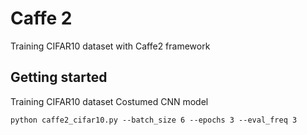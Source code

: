 # Caffe 2
Training CIFAR10 dataset with Caffe2 framework
## Getting started
Training CIFAR10 dataset Costumed CNN model
```
python caffe2_cifar10.py --batch_size 6 --epochs 3 --eval_freq 3
```
